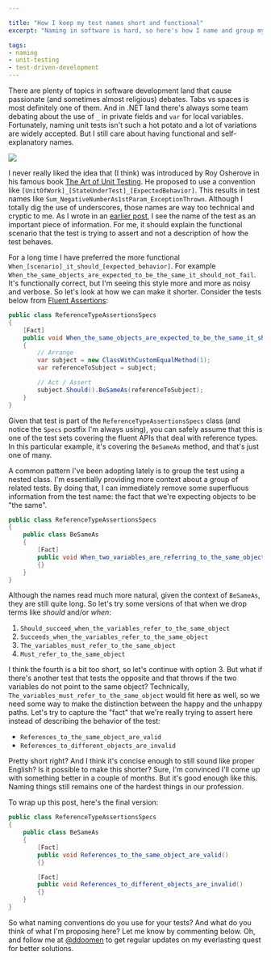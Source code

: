 ```yaml
---

title: "How I keep my test names short and functional"
excerpt: "Naming in software is hard, so here's how I name and group my automated tests to use them as documentation'"

tags:
- naming
- unit-testing
- test-driven-development
---
```


There are plenty of topics in software development land that cause passionate (and sometimes almost religious) debates. Tabs vs spaces is most definitely one of them. And in .NET land there's always some team debating about the use of `_` in private fields and `var` for local variables. Fortunately, naming unit tests isn't such a hot potato and a lot of variations are widely accepted. But I still care about having functional and self-explanatory names. 

<img src="{{ site.url }}{{ site.baseurl }}/assets/images/posts/2023/naming-tests.png" class="align-center"/> 

I never really liked the idea that (I think) was introduced by Roy Osherove in his famous book [The Art of Unit Testing](https://www.artofunittesting.com/). He proposed to use a convention like `[UnitOfWork]_[StateUnderTest]_[ExpectedBehavior]`. This results in test names like `Sum_NegativeNumberAs1stParam_ExceptionThrown`. Although I totally dig the use of underscores, those names are way too technical and cryptic to me. As I wrote in an [earlier post](2016/11/the-three-mental-modes-of-working-with.html), I see the name of the test as an important piece of information. For me, it should explain the functional scenario that the test is trying to assert and not a description of how the test behaves. 

For a long time I have preferred the more functional `When_[scenario]_it_should_[expected_behavior]`. For example `When_the_same_objects_are_expected_to_be_the_same_it_should_not_fail`. It's functionally correct, but I'm seeing this style more and more as noisy and verbose. So let's look at how we can make it shorter. Consider the tests below from [Fluent Assertions](https://fluentassertions.com/):

```csharp
public class ReferenceTypeAssertionsSpecs
{
    [Fact]
    public void When_the_same_objects_are_expected_to_be_the_same_it_should_not_fail()
    {
        // Arrange
        var subject = new ClassWithCustomEqualMethod(1);
        var referenceToSubject = subject;

        // Act / Assert
        subject.Should().BeSameAs(referenceToSubject);
    }
}
```

Given that test is part of the `ReferenceTypeAssertionsSpecs` class (and notice the `Specs` postfix I'm always using), you can safely assume that this is one of the test sets covering the fluent APIs that deal with reference types. In this particular example, it's covering the `BeSameAs` method, and that's just one of many. 

A common pattern I've been adopting lately is to group the test using a nested class. I'm essentially providing more context about a group of related tests. By doing that, I can immediately remove some superfluous information from the test name: the fact that we're expecting objects to be "the same". 

```csharp
public class ReferenceTypeAssertionsSpecs
{
    public class BeSameAs
    {
        [Fact]
        public void When_two_variables_are_referring_to_the_same_object_it_should_not_fail()
        {}
    }
}
```

Although the names read much more natural, given the context of `BeSameAs`, they are still quite long. So let's try some versions of that when we drop terms like _should_ and/or _when_:

1. `Should_succeed_when_the_variables_refer_to_the_same_object`
2. `Succeeds_when_the_variables_refer_to_the_same_object`
3. `The_variables_must_refer_to_the_same_object`
4. `Must_refer_to_the_same_object`

I think the fourth is a bit too short, so let's continue with option 3. But what if there's another test that tests the opposite and that throws if the two variables do not point to the same object? Technically, `The_variables_must_refer_to_the_same_object` would fit here as well, so we need some way to make the distinction between the happy and the unhappy paths. Let's try to capture the "fact" that we're really trying to assert here instead of describing the behavior of the test:

* `References_to_the_same_object_are_valid`
* `References_to_different_objects_are_invalid`

Pretty short right? And I think it's concise enough to still sound like proper English? Is it possible to make this shorter? Sure, I'm convinced I'll come up with something better in a couple of months. But it's good enough like this. Naming things still remains one of the hardest things in our profession. 

To wrap up this post, here's the final version:

```csharp
public class ReferenceTypeAssertionsSpecs
{
    public class BeSameAs
    {
        [Fact]
        public void References_to_the_same_object_are_valid()
        {}

        [Fact]
        public void References_to_different_objects_are_invalid()
        {}
    }
}
```

So what naming conventions do you use for your tests? And what do you think of what I'm proposing here? Let me know by commenting below. Oh, and follow me at [@ddoomen](https://twitter.com/ddoomen) to get regular updates on my everlasting quest for better solutions.
